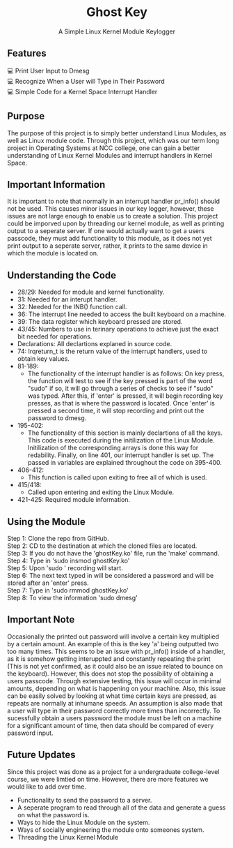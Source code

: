 <h1 align="center">Ghost Key</h1>
<p align="center">A Simple Linux Kernel Module Keylogger</p>

## Features
:computer: Print User Input to Dmesg <br />
:computer: Recognize When a User will Type in Their Password <br />
:computer: Simple Code for a Kernel Space Interrupt Handler <br />

## Purpose
The purpose of this project is to simply better understand Linux Modules, as well as Linux module code. Through
this project, which was our term long project in Operating Systems at NCC college, one can gain a better understanding
of Linux Kernel Modules and interrupt handlers in Kernel Space.

## Important Information
It is important to note that normally in an interrupt handler pr_info() should not be used. This causes minor issues
in our key logger, however, these issues are not large enough to enable us to create a solution. This project
could be imporved upon by threading our kernel module, as well as printing output to a seperate server. If one would
actually want to get a users passcode, they must add functionality to this module, as it does not yet print output
to a seperate server, rather, it prints to the same device in which the module is located on. <br />

## Understanding the Code
  - 28/29: Needed for module and kernel functionality.<br />
  - 31: Needed for an interupt handler.<br />
  - 32: Needed for the INB() function call.<br />
  - 36: The interrupt line needed to access the built keyboard on a machine.<br />
  - 39: The data register which keyboard pressed are stored.<br />
  - 43/45: Numbers to use in terinary operations to achieve just the exact bit needed for operations.<br />
  - Declarations: All declartions explaned in source code.<br />
  - 74: Irqreturn_t is the return value of the interrupt handlers, used to obtain key values.<br />
  - 81-189:
    - The functionality of the interrupt handler is as follows: On key press, the function will test to see if the key pressed
      is part of the word "sudo" if so, it will go through a series of checks to see if "sudo" was typed. After this, if 'enter'
      is pressed, it will begin recording key presses, as that is where the password is located. Once 'enter' is pressed a second
      time, it will stop recording and print out the password to dmesg.<br />
  - 195-402:
    - The functionality of this section is mainly declartions of all the keys. This code is executed during the initilization
      of the Linux Module. Initilization of the corresponding arrays is done this way for redability. Finally, on line 401, our
      interrupt handler is set up. The passed in variables are explained throughout the code on 395-400.<br />
  - 406-412:
    - This function is called upon exiting to free all of which is used.<br />
  - 415/418:
    - Called upon entering and exiting the Linux Module.<br />
  - 421-425: Required module information.<br />

## Using the Module
  Step 1: Clone the repo from GitHub.<br />
  Step 2: CD to the destination at which the cloned files are located.<br />
  Step 3: If you do not have the 'ghostKey.ko' file, run the 'make' command.<br />
  Step 4: Type in 'sudo insmod ghostKey.ko'<br />
  Step 5: Upon 'sudo <command> <enter>' recording will start.<br />
  Step 6: The next text typed in will be considered a password and will be stored after an 'enter' press.<br />
  Step 7: Type in 'sudo rmmod ghostKey.ko'<br />
  Step 8: To view the information 'sudo dmesg'<br />
  
## Important Note
Occasionally the printed out password will involve a certain key multiplied by a certain amount. An example of this
is the key 'a' being outputted two too many times. This seems to be an issue with pr_info() inside of a handler, as it
is somehow getting interuppted and constantly repeating the print (This is not yet confirmed, as it could also 
be an issue related to bounce on the keyboard). However, this does not stop the possibility of obtaining a users passcode.
Through extensive testing, this issue will occur in minimal amounts, depending on what is happening on your machine.
Also, this issue can be easily solved by looking at what time certain keys are pressed, as repeats are normally at inhumane speeds.
An assumption is also made that a user will type in their password correctly more times than incorrectly. To sucessfully obtain
a users password the module must be left on a machine for a significant amount of time, then data should be compared of every password input.<br />
  
## Future Updates
Since this project was done as a project for a undergraduate college-level course, we were limtied on time. However, there are more features we would
like to add over time.
  - Functionality to send the password to a server.
  - A seperate program to read through all of the data and generate a guess on what the password is.
  - Ways to hide the Linux Module on the system.
  - Ways of socially engineering the module onto someones system.
  - Threading the Linux Kernel Module
  
  
  

